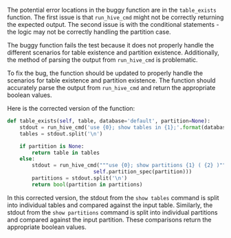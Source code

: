 The potential error locations in the buggy function are in the `table_exists` function. The first issue is that `run_hive_cmd` might not be correctly returning the expected output. The second issue is with the conditional statements - the logic may not be correctly handling the partition case.

The buggy function fails the test because it does not properly handle the different scenarios for table existence and partition existence. Additionally, the method of parsing the output from `run_hive_cmd` is problematic.

To fix the bug, the function should be updated to properly handle the scenarios for table existence and partition existence. The function should accurately parse the output from `run_hive_cmd` and return the appropriate boolean values.

Here is the corrected version of the function:

```python
def table_exists(self, table, database='default', partition=None):
    stdout = run_hive_cmd('use {0}; show tables in {1};'.format(database, table))
    tables = stdout.split('\n')

    if partition is None:
        return table in tables
    else:
        stdout = run_hive_cmd("""use {0}; show partitions {1} ( {2} )""".format(database, table,
                            self.partition_spec(partition)))
        partitions = stdout.split('\n')
        return bool(partition in partitions)
```

In this corrected version, the stdout from the `show tables` command is split into individual tables and compared against the input table. Similarly, the stdout from the `show partitions` command is split into individual partitions and compared against the input partition. These comparisons return the appropriate boolean values.